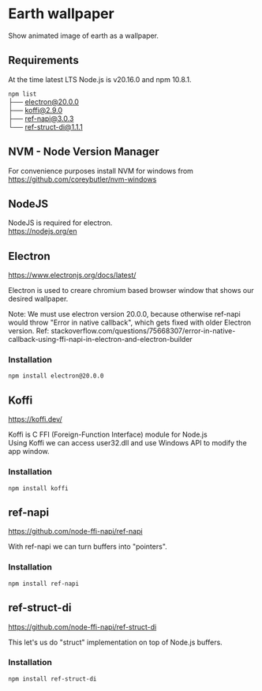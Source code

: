 # Earth wallpaper  

Show animated image of earth as a wallpaper.

## Requirements  

At the time latest LTS Node.js is v20.16.0 and npm 10.8.1.  

`npm list`  
├── electron@20.0.0  
├── koffi@2.9.0  
├── ref-napi@3.0.3  
└── ref-struct-di@1.1.1  

## NVM - Node Version Manager  
For convenience purposes install NVM for windows from https://github.com/coreybutler/nvm-windows  

## NodeJS  
NodeJS is required for electron.  
https://nodejs.org/en  

## Electron  
https://www.electronjs.org/docs/latest/  

Electron is used to creare chromium based browser window that shows our desired wallpaper.  

Note: We must use electron version 20.0.0, because otherwise ref-napi would throw "Error in native callback", which gets fixed with older Electron version. Ref: stackoverflow.com/questions/75668307/error-in-native-callback-using-ffi-napi-in-electron-and-electron-builder  

### Installation  
```
npm install electron@20.0.0
```  

## Koffi  
https://koffi.dev/  

Koffi is C FFI (Foreign-Function Interface) module for Node.js  
Using Koffi we can access user32.dll and use Windows API to modify the app window.  

### Installation  
```
npm install koffi
```

## ref-napi  

https://github.com/node-ffi-napi/ref-napi  

With ref-napi we can turn buffers into "pointers".  

### Installation  
```
npm install ref-napi
```

## ref-struct-di  

https://github.com/node-ffi-napi/ref-struct-di  

This let's us do "struct" implementation on top of Node.js buffers.  

### Installation  
```
npm install ref-struct-di
```


